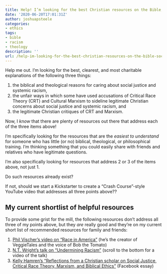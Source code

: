 ```yaml
---
title: Help! I’m looking for the best Christian resources on the Bible, social justice, racism, Critical Race Theory, and Marxism
date: '2020-06-20T17:01:31Z'
author: joshuapsteele
categories:
- ethics
tags:
- bible
- racism
- theology
description: ''
url: /help-im-looking-for-the-best-christian-resources-on-the-bible-social-justice-racism-critical-race-theory-and-marxism/
---
```

Help me out. I’m looking for the best, clearest, and most charitable explanations of the following three things:

1. the biblical and theological reasons for caring about social justice and systemic racism,
2. the unfair ways in which some have used accusations of Critical Race Theory (CRT) and Cultural Marxism to sideline legitimate Christian concerns about social justice and systemic racism, and
3. the legitimate Christian critiques of CRT and Marxism.

Now, I *know* that there are plenty of resources out there that address each of the three items above!

I’m specifically looking for the resources that are the *easiest to understand* for someone who has little (or no) biblical, theological, or philosophical training. I’m thinking something that you could easily share with friends and relatives who have legitimate questions.

I’m also specifically looking for resources that address 2 or 3 of the items above, not just 1.

Do such resources already exist?

If not, should we start a Kickstarter to create a “Crash Course”-style YouTube video that addresses all three points above??

## My current shortlist of helpful resources

To provide some grist for the mill, the following resources don’t address all three of my points above, but they *are* really good and they’re on my current short list of recommended resources for family and friends:

1. [Phil Vischer’s video on “Race in America”](https://www.youtube.com/watch?v=AGUwcs9qJXY) (he’s the creator of VeggieTales and the voice of Bob the Tomato)
2. [N.T. Wright’s talk on “Undermining Racism”](https://ntwrightpage.com/2020/06/14/undermining-racism-complete-text/) (scroll to the bottom for a video of the talk)
3. [Kelly Hamren’s “Reflections from a Christian scholar on Social Justice, Critical Race Theory, Marxism, and Biblical Ethics”](https://www.facebook.com/kelly.hamren.7/posts/10156935647256923) (Facebook essay)